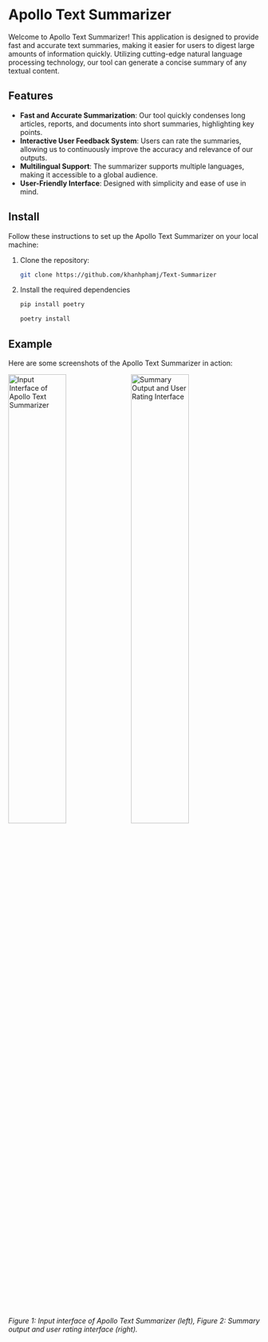 # Apollo Text Summarizer

Welcome to Apollo Text Summarizer! This application is designed to provide fast and accurate text summaries, making it easier for users to digest large amounts of information quickly. Utilizing cutting-edge natural language processing technology, our tool can generate a concise summary of any textual content.

## Features

- **Fast and Accurate Summarization**: Our tool quickly condenses long articles, reports, and documents into short summaries, highlighting key points.
- **Interactive User Feedback System**: Users can rate the summaries, allowing us to continuously improve the accuracy and relevance of our outputs.
- **Multilingual Support**: The summarizer supports multiple languages, making it accessible to a global audience.
- **User-Friendly Interface**: Designed with simplicity and ease of use in mind.

## Install

Follow these instructions to set up the Apollo Text Summarizer on your local machine:

1. Clone the repository:
   ```bash
   git clone https://github.com/khanhphamj/Text-Summarizer

2. Install the required dependencies
   ```bash
   pip install poetry
   ```
   ```bash
   poetry install
   ```
## Example

Here are some screenshots of the Apollo Text Summarizer in action:

<p float="left">
  <img src="https://github.com/khanhphamj/Text-Summarizer/assets/120659979/6fee0e56-f083-40cd-b09c-f114fff1774d" width="48%" alt="Input Interface of Apollo Text Summarizer" />
  <img src="https://github.com/khanhphamj/Text-Summarizer/assets/120659979/065016df-ba51-40aa-b56a-779708559b51" width="48%" alt="Summary Output and User Rating Interface" />
</p>

*Figure 1: Input interface of Apollo Text Summarizer (left), Figure 2: Summary output and user rating interface (right).*
